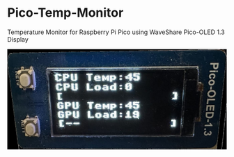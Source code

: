 # Pico-Temp-Monitor
Temperature Monitor for Raspberry Pi Pico using WaveShare Pico-OLED 1.3 Display 


![Pico Screenshot](IMG_3851.JPEG)